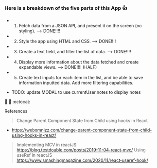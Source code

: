 ### Here is a breakdown of the five parts of this App :+1:

* 1) Fetch data from a JSON API, and present it on the screen (no styling).
--> DONE!!!!
* 2) Style the app using HTML and CSS.
--> DONE!!!!
* 3) Create a text field, and filter the list of data.
--> DONE!!!!
* 4) Display more information about the data fetched and create expandable views.
--> DONE!!!! (HALF)
* 5) Create text inputs for each item in the list, and be able to save information inputted data. Add more filtering capabilities.
- TODO: update MODAL to use currentUser.notes to display notes 



:rocket: :metal: :octocat: 

References
> Change Parent Component State from Child using hooks in React 
- https://webomnizz.com/change-parent-component-state-from-child-using-hooks-in-react/
> Implementing MCV in reactJS
https://blog.testdouble.com/posts/2019-11-04-react-mvc/
> Using useRef in reactJS
https://www.smashingmagazine.com/2020/11/react-useref-hook/